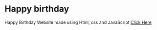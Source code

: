 # Happy birthday 
Happy Birthday Website made using Html, css and JavaScript
<a href="https://programmergaurav.me/happy-birthday/?name=Aireen" target="blank">Click Here</a>
